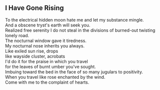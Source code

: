 I Have Gone Rising
------------------
To the electrical hidden moon hate me and let my substance mingle.  
And a obscene tryst's earth will seek you.  
Realized free serenity I do not steal in the divisions of burned-out twisting lonely road.  
The nocturnal window gave it tiredness.  
My nocturnal nose inherits you always.  
Like exiled sun rise, drops  
like wayside cluster, acrobats  
I'd do it for the praise in which you travel  
for the leaves of burnt umber you've sought.  
Imbuing toward the bed in the face of so many jugulars to positivity.  
When you travel like rose enchanted by the wind.  
Come with me to the complaint of hearts.  
